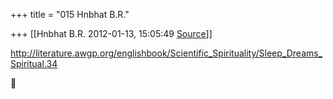 +++
title = "015 Hnbhat B.R."

+++
[[Hnbhat B.R.	2012-01-13, 15:05:49 [Source](https://groups.google.com/g/bvparishat/c/ODbRDufURvM)]]



<http://literature.awgp.org/englishbook/Scientific_Spirituality/Sleep_Dreams_Spiritual.34>



